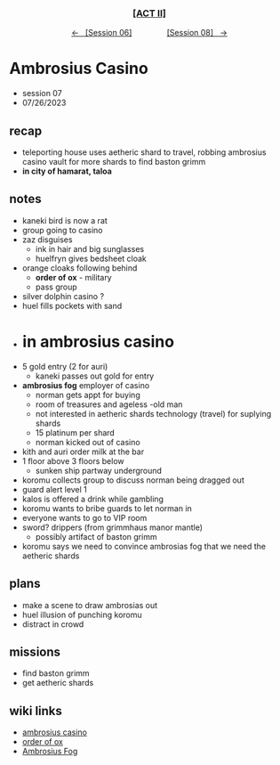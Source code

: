 <div align="center">
  <h3 align="center"><a href="https://github.com/h-griffin/dnd-notes/blob/main/grimmhaus/act-II" >[ACT II]</a></h3>
  <p align="center">
    <a href="https://github.com/h-griffin/dnd-notes/blob/main/grimmhaus/act-II/23-07-17.md" >&larr; &nbsp; [Session 06]</a>
    &nbsp;&nbsp;&nbsp;&nbsp;&nbsp;&nbsp;&nbsp;&nbsp;&nbsp;&nbsp;&nbsp;&nbsp;&nbsp;&nbsp;
    <a href="https://github.com/h-griffin/dnd-notes/blob/main/grimmhaus/act-II/23-08-02.md" >[Session 08] &nbsp; &rarr;</a>
  </p>
</div>

# Ambrosius Casino
- session 07
- 07/26/2023

## recap
- teleporting house uses aetheric shard to travel, robbing ambrosius casino vault for more shards to find baston grimm
- **in city of hamarat, taloa**

## notes  
- kaneki bird is now a rat
- group going to casino
- zaz disguises
    - ink in hair and big sunglasses
    - huelfryn gives bedsheet cloak
- orange cloaks following behind
    - **order of ox** - military
    - pass group
- silver dolphin casino ?
- huel fills pockets with sand
- # **in ambrosius casino**
- 5 gold entry (2 for auri)
    - kaneki passes out gold for entry
- **ambrosius fog** employer of casino
    - norman gets appt for buying
    - room of treasures and ageless -old man
    - not interested in aetheric shards technology (travel) for suplying shards
    - 15 platinum per shard
    - norman kicked out of casino
- kith and auri order milk at the bar
- 1 floor above 3 floors below
    - sunken ship partway underground
- koromu collects group to discuss norman being dragged out
- guard alert level 1
- kalos is offered a drink while gambling
- koromu wants to bribe guards to let norman in
- everyone wants to go to VIP room
- sword? drippers (from grimmhaus manor mantle)
    - possibly artifact of baston grimm
- koromu says we need to convince ambrosias fog that we need the aetheric shards

## plans
- make a scene to draw ambrosias out
- huel illusion of punching koromu
- distract in crowd

## missions
- find baston grimm
- get aetheric shards

## wiki links  
- [ambrosius casino](../lore.md#ambrosius-casino)
- [order of ox](../lore.md#order-of-ox)
- [Ambrosius Fog](../lore.md#ambrosius-fog)
